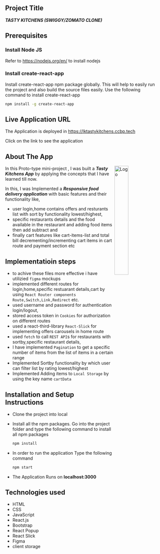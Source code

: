 ## Project Title
***TASTY KITCHENS (SWIGGY/ZOMATO CLONE)***

## Prerequisites


### Install Node JS
Refer to https://nodejs.org/en/ to install nodejs

### Install create-react-app
Install create-react-app npm package globally. This will help to easily run the project and also build the source files easily. Use the following command to install create-react-app

```bash
npm install -g create-react-app
```
## Live Application URL

The Application is deployed in https://lktastykitchens.ccbp.tech

Click on the link to see the application



  
## About The App

<img alt="Logo" align="right" src="https://create-react-app.dev/img/logo.svg" width="30%" />

In this Proto-type mini-project , I was  built a  ***Tasty Kitchens App***  by applying the concepts that I have learned till now.
    
In this, I was Implemented a  ***Responsive food delivery application***  with basic features and their functionality like,
- user login,home contains offers and resturants list with sort by functionality lowest/highest,
- specific restaurants details and the food available in the restaurant and adding food items then add subtract and
- finally cart features like cart-items-list and total bill decrementing/incrementing cart items in cart route and payment section etc


## Implementatioin steps
- to achive these files more effective i have utilizied `figma`  mockups
- implemented different routes for login,home,specific restuarant details,cart by using  `React Router components Route,Switch,Link,Redirect` etc.
- used username and password for authentication login/logout,
- stored access token in `Cookies` for authorization on different routes
- used a react-third-library `React-Slick` for implementing offers carousels in home route
- used `fetch` to call `REST API`s for restaurants with sortby,specific restaurant details,
- I have implemented `Pagination` to get a specific number of items from the list of items in a certain range 
- Implemented Sortby functionality by which user can filter list by rating lowest/highest
- Implemented Adding items to `Local Storage` by using the key name `cartData`


## Installation and Setup Instructions
    
- Clone the project into local

- Install all the npm packages. Go into the project folder and type the following command to install all npm packages

  ```bash
  npm install
  ```

- In order to run the application Type the following command

  ```bash
  npm start
  ```

- The Application Runs on **localhost:3000**

## Technologies used

- HTML
- CSS
- JavaScript
- React.js
- Bootstrap
- React Popup
- React Slick
- Figma
- client storage   
